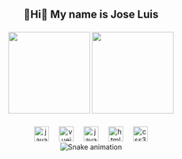 <h2 align="center">👋Hi👋 My name is Jose Luis</h2>

###

<div align="center">
  <img src="https://github-readme-stats.vercel.app/api?username=joseluisdeveloperinit&show_icons=true&theme=radical&hide_border=true" height="165" />
  <img src="https://github-readme-stats.vercel.app/api/top-langs/?username=joseluisdeveloperinit&layout=compact&theme=radical&hide_border=true" height="165" />
</div>

###

<div align="center">
  <img src="https://cdn.jsdelivr.net/gh/devicons/devicon/icons/java/java-original.svg" height="30" alt="java logo"  />
  <img width="12" />
  <img src="https://cdn.jsdelivr.net/gh/devicons/devicon/icons/vuejs/vuejs-original.svg" height="30" alt="vuejs logo"  />
  <img width="12" />
  <img src="https://cdn.jsdelivr.net/gh/devicons/devicon/icons/javascript/javascript-original.svg" height="30" alt="javascript logo"  />
  <img width="12" />
  <img src="https://cdn.jsdelivr.net/gh/devicons/devicon/icons/html5/html5-original.svg" height="30" alt="html5 logo"  />
  <img width="12" />
  <img src="https://cdn.jsdelivr.net/gh/devicons/devicon/icons/css3/css3-original.svg" height="30" alt="css3 logo"  />
</div>

<div align="center">
<img src="https://raw.githubusercontent.com/joseluisdeveloperinit/joseluisdeveloperinit/output/snake.svg" alt="Snake animation" />
</div>


